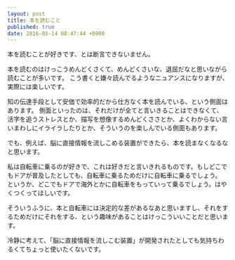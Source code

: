 ```yaml
---
layout: post
title: 本を読むこと
published: true
date: 2016-05-14 00:47:44 +0900
---
```


本を読むことが好きです、とは断言できないません。

本を読むのはけっこうめんどくさくて、めんどくさいな、退屈だなと思いながら読むことが多いです。
こう書くと嫌々読んでるようなニュアンスになりますが、実際には楽しいです。

知の伝達手段として安価で効率的だから仕方なく本を読んでいる、という側面はあります。
側面といったのは、それだけが全てと言いきることはできなくて、活字を追うストレスとか、描写を想像するめんどくささとか、よくわからない言いまわしにイライラしたりとか、そういうのを楽しんでいる側面もあります。

でも、例えば、脳に直接情報を流しこめる装置ができたら、本を読まなくなるなと思います。

私は自転車に乗るのが好きで、これは好きだと言いきれるものです。もしどこでもドアが普及したとしても、自転車に乗るためだけに自転車に乗るでしょう。
というか、どこでもドアで海外とかに自転車をもっていって乗るでしょう。はやくつくってほしいです。

そういうふうに、本と自転車には決定的な差があるなあと思いますし、それをするためだけにそれをする、という趣味があることはけっこういいことだと思います。

冷静に考えて、「脳に直接情報を流しこむ装置」が開発されたとしても気持ちわるくてちょっと使いたくないです。
